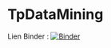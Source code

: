 # TpDataMining
Lien Binder : [![Binder](https://mybinder.org/badge_logo.svg)](https://mybinder.org/v2/gh/Yosr-Abdelhamid/TpDataMining/main)
